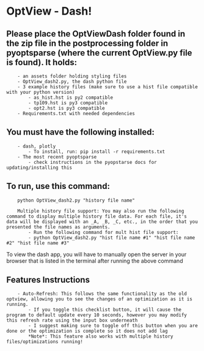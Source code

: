 # OptView - Dash!

## Please place the OptViewDash folder found in the zip file in the postprocessing folder in pyoptsparse (where the current OptView.py file is found). It holds:

```
    - an assets folder holding styling files
    - OptView_dash2.py, the dash python file
    - 3 example history files (make sure to use a hist file compatible with your python version)
        - as_hist.hst is py2 compatible
        - tp109.hst is py3 compatible
        - opt2.hst is py3 compatible
    - Requirements.txt with needed dependencies
```

## You must have the following installed:

```
	- dash, plotly
        - To install, run: pip install -r requirements.txt
	- The most recent pyoptsparse
        - check instructions in the pyopstarse docs for updating/installing this
```

## To run, use this command:

```
	python OptView_dash2.py "history file name"

    Multiple history file support: You may also run the following command to display multiple history file data. For each file, it's data will be displayed with an _A, _B, _C, etc., in the order that you presented the file names as arguments. 
        - Run the following command for mult hist file support:
        - python OptView_dash2.py "hist file name #1" "hist file name #2" "hist file name #3"
```

To view the dash app, you will have to manually open the server in your browser that is listed in the terminal after running the above command

## Features Instructions

```
    - Auto-Refresh: This follows the same functionality as the old optview, allowing you to see the changes of an optimization as it is running.
        - If you toggle this checklist button, it will cause the program to default update every 10 seconds, however you may modify this refresh rate using the input box underneath 
        - I suggest making sure to toggle off this button when you are done or the optimization is complete so it does not add lag
        *Note*: This feature also works with multiple history files/optimizations running!
```
